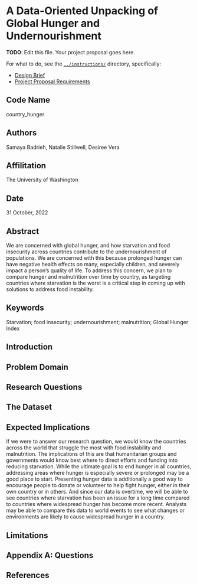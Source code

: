 # A Data-Oriented Unpacking of Global Hunger and Undernourishment

**TODO**: Edit this file. Your project proposal goes here.

For what to do, see the [`../instructions/`](../instructions/) directory, specifically: 

* [Design Brief](../instructions/project-design-brief.pdf)
* [Project Proposal Requirements](../instructions/p01-proposal-requirements.md)

## Code Name
country_hunger
## Authors
Samaya Badrieh, Natalie Stillwell, Desiree Vera
## Affilitation
The University of Washington
## Date
31 October, 2022
## Abstract
We are concerned with global hunger, and how starvation and food insecurity across countries contribute to the undernourishment of populations. We are concerned with this because prolonged hunger can have negative health effects on many, especially children, and severely impact a person’s quality of life. To address this concern, we plan to compare hunger and malnutrition over time by country, as targeting countries where starvation is the worst is a critical step in coming up with solutions to address food instability.
## Keywords
Starvation; food insecurity; undernourishment; malnutrition; Global Hunger Index
## Introduction

## Problem Domain

## Research Questions

## The Dataset

## Expected Implications
If we were to answer our research question, we would know the countries across the world that struggle the most with food instability and malnutrition. The implications of this are that humanitarian groups and governments would know best where to direct efforts and funding into reducing starvation. While the ultimate goal is to end hunger in all countries, addressing areas where hunger is especially severe or prolonged may be a good place to start. Presenting hunger data is additionally a good way to encourage people to donate or volunteer to help fight hunger, either in their own country or in others. And since our data is overtime, we will be able to see countries where starvation has been an issue for a long time compared to countries where widespread hunger has become more recent. Analysts may be able to compare this data to world events to see what changes or environments are likely to cause widespread hunger in a country. 
## Limitations

## Appendix A: Questions

## References
